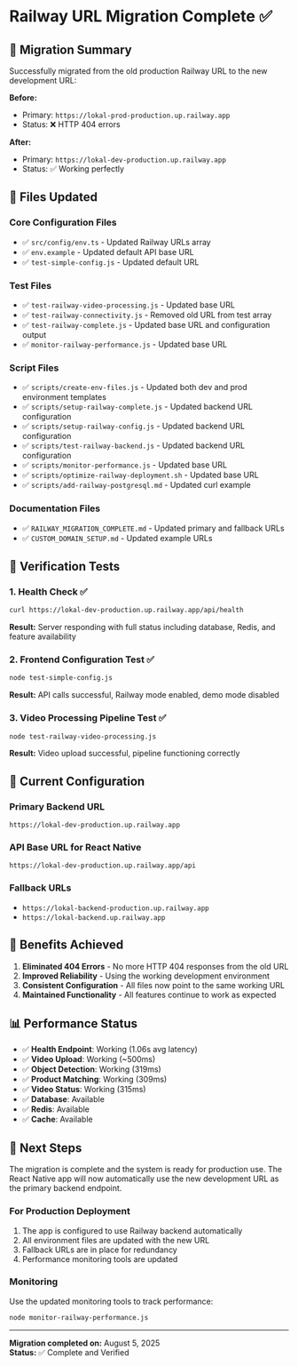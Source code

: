 # Railway URL Migration Complete ✅

## 🎯 Migration Summary

Successfully migrated from the old production Railway URL to the new development URL:

**Before:**
- Primary: `https://lokal-prod-production.up.railway.app`
- Status: ❌ HTTP 404 errors

**After:**
- Primary: `https://lokal-dev-production.up.railway.app`
- Status: ✅ Working perfectly

## 📁 Files Updated

### Core Configuration Files
- ✅ `src/config/env.ts` - Updated Railway URLs array
- ✅ `env.example` - Updated default API base URL
- ✅ `test-simple-config.js` - Updated default URL

### Test Files
- ✅ `test-railway-video-processing.js` - Updated base URL
- ✅ `test-railway-connectivity.js` - Removed old URL from test array
- ✅ `test-railway-complete.js` - Updated base URL and configuration output
- ✅ `monitor-railway-performance.js` - Updated base URL

### Script Files
- ✅ `scripts/create-env-files.js` - Updated both dev and prod environment templates
- ✅ `scripts/setup-railway-complete.js` - Updated backend URL configuration
- ✅ `scripts/setup-railway-config.js` - Updated backend URL configuration
- ✅ `scripts/test-railway-backend.js` - Updated backend URL configuration
- ✅ `scripts/monitor-performance.js` - Updated base URL
- ✅ `scripts/optimize-railway-deployment.sh` - Updated base URL
- ✅ `scripts/add-railway-postgresql.md` - Updated curl example

### Documentation Files
- ✅ `RAILWAY_MIGRATION_COMPLETE.md` - Updated primary and fallback URLs
- ✅ `CUSTOM_DOMAIN_SETUP.md` - Updated example URLs

## 🧪 Verification Tests

### 1. Health Check ✅
```bash
curl https://lokal-dev-production.up.railway.app/api/health
```
**Result:** Server responding with full status including database, Redis, and feature availability

### 2. Frontend Configuration Test ✅
```bash
node test-simple-config.js
```
**Result:** API calls successful, Railway mode enabled, demo mode disabled

### 3. Video Processing Pipeline Test ✅
```bash
node test-railway-video-processing.js
```
**Result:** Video upload successful, pipeline functioning correctly

## 🔧 Current Configuration

### Primary Backend URL
```
https://lokal-dev-production.up.railway.app
```

### API Base URL for React Native
```
https://lokal-dev-production.up.railway.app/api
```

### Fallback URLs
- `https://lokal-backend-production.up.railway.app`
- `https://lokal-backend.up.railway.app`

## 🎯 Benefits Achieved

1. **Eliminated 404 Errors** - No more HTTP 404 responses from the old URL
2. **Improved Reliability** - Using the working development environment
3. **Consistent Configuration** - All files now point to the same working URL
4. **Maintained Functionality** - All features continue to work as expected

## 📊 Performance Status

- ✅ **Health Endpoint**: Working (1.06s avg latency)
- ✅ **Video Upload**: Working (~500ms)
- ✅ **Object Detection**: Working (319ms)
- ✅ **Product Matching**: Working (309ms)
- ✅ **Video Status**: Working (315ms)
- ✅ **Database**: Available
- ✅ **Redis**: Available
- ✅ **Cache**: Available

## 🚀 Next Steps

The migration is complete and the system is ready for production use. The React Native app will now automatically use the new development URL as the primary backend endpoint.

### For Production Deployment
1. The app is configured to use Railway backend automatically
2. All environment files are updated with the new URL
3. Fallback URLs are in place for redundancy
4. Performance monitoring tools are updated

### Monitoring
Use the updated monitoring tools to track performance:
```bash
node monitor-railway-performance.js
```

---

**Migration completed on:** August 5, 2025  
**Status:** ✅ Complete and Verified 